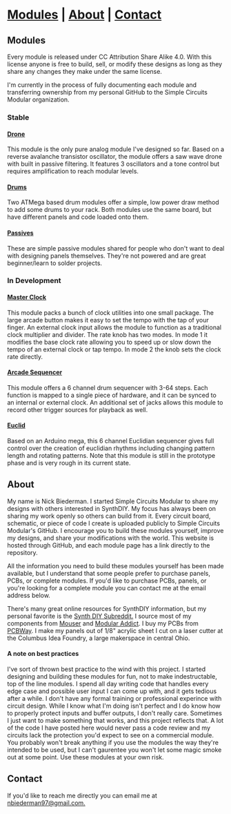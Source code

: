 # [Modules](#modules) | [About](#about) | [Contact](#contact)

## Modules

Every module is released under CC Attribution Share Alike 4.0. With this license anyone is free to build, sell, or modify these designs as long as they share any changes they make under the same license.

I'm currently in the process of fully documenting each module and transferring ownership from my personal GitHub to the Simple Circuits Modular organization. 

### Stable

#### [Drone](https://simplecircuitsmodular.github.io/drone/)

This module is the only pure analog module I've designed so far. Based on a reverse avalanche transistor oscillator, the module offers a saw wave drone with built in passive filtering. It features 3 oscillators and a tone control but requires amplification to reach modular levels.

#### [Drums](https://simplecircuitsmodular.github.io/drums/)

Two ATMega based drum modules offer a simple, low power draw method to add some drums to your rack. Both modules use the same board, but have different panels and code loaded onto them.

#### [Passives](https://simplecircuitsmodular.github.io/passive/)

These are simple passive modules shared for people who don't want to deal with designing panels themselves. They're not powered and are great beginner/learn to solder projects.

### In Development

#### [Master Clock](https://simplecircuitsmodular.github.io/masterClock/)

This module packs a bunch of clock utilities into one small package. The large arcade button makes it easy to set the tempo with the tap of your finger. An external clock input allows the module to function as a traditional clock multiplier and divider. The rate knob has two modes. In mode 1 it modifies the base clock rate allowing you to speed up or slow down the tempo of an external clock or tap tempo. In mode 2 the knob sets the clock rate directly.

#### [Arcade Sequencer](https://simplecircuitsmodular.github.io/bads/)

This module offers a 6 channel drum sequencer with 3-64 steps. Each function is mapped to a single piece of hardware, and it can be synced to an internal or external clock. An additional set of jacks allows this module to record other trigger sources for playback as well.

#### [Euclid](https://simplecircuitsmodular.github.io/euclid/)

Based on an Arduino mega, this 6 channel Euclidian sequencer gives full control over the creation of euclidian rhythms including changing pattern length and rotating patterns. Note that this module is still in the prototype phase and is very rough in its current state.

## About

My name is Nick Biederman. I started Simple Circuits Modular to share my designs with others interested in SynthDIY. My focus has always been on sharing my work openly so others can build from it. Every circuit board, schematic, or piece of code I create is uploaded publicly to Simple Circuits Modular's GitHub. I encourage you to build these modules yourself, improve my designs, and share your modifications with the world. This website is hosted through GitHub, and each module page has a link directly to the repository.

All the information you need to build these modules yourself has been made available, but I understand that some people prefer to purchase panels, PCBs, or complete modules. If you'd like to purchase PCBs, panels, or you're looking for a complete module you can contact me at the email address below. 

There's many great online resources for SynthDIY information, but my personal favorite is the [Synth DIY Subreddit.](https://www.reddit.com/r/synthdiy) I source most of my components from [Mouser](https://www.mouser.com) and [Modular Addict](https://modularaddict.com/). I buy my PCBs from [PCBWay](https://www.pcbway.com/). I make my panels out of 1/8" acrylic sheet I cut on a laser cutter at the Columbus Idea Foundry, a large makerspace in central Ohio.

#### A note on best practices

I've sort of thrown best practice to the wind with this project. I started designing and building these modules for fun, not to make indestructable, top of the line modules. I spend all day writing code that handles every edge case and possible user input I can come up with, and it gets tedious after a while. I don't have any formal training or professional experince with circuit design. While I know what I'm doing isn't perfect and I do know how to properly protect inputs and buffer outputs, I don't really care. Sometimes I just want to make something that works, and this project reflects that. A lot of the code I have posted here would never pass a code review and my circuits lack the protection you'd expect to see on a commercial module. You probably won't break anything if you use the modules the way they're intended to be used, but I can't gaurentee you won't let some magic smoke out at some point. Use these modules at your own risk.

## Contact

If you'd like to reach me directly you can email me at [nbiederman97@gmail.com.](mailto:nbiederman97@gmail.com)
